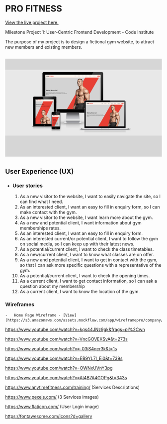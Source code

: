 <h1>PRO FITNESS</h1>

[View the live project here.](https://birchm93.github.io/Project/index.html)

Milestone Project 1: User-Centric Frontend Development - Code Institute

The purpose of my project is to design a fictional gym website, to attract new members and existing members.

<h2 align="center"><img src="assets/images/RD.png"></h2>

## User Experience (UX)

-   ### User stories

    1.  As a new visitor to the website, I want to easily navigate the site, so I can find what I need.
    2.  As an interested client, I want an easy to fill in enquiry form, so I can make contact with the gym.
    3.  As a new visitor to the website, I want learn more about the gym.
    4.  As a new and potential client, I want information about gym memberships rates.
    5.  As an interested client, I want an easy to fill in enquiry form.
    6.  As an interested current/or potential client, I want to follow the gym on social media, so I can keep up with their latest news.
    7.  As a potential/current client, I want to check the class timetables.
    8.  As a new/current client, I want to know what classes are on offer.
    9.  As a new and potential client, I want to get in contact with the gym, so that I can ask more specific questions with a representative of the gym.
    10. As a potential/current client, I want to check the opening times.
    11. As a current client, I want to get contact information, so i can ask a question about my membership
    12. As a current client, I want to know the location of the gym.

### Wireframes

    -   Home Page Wireframe - [View](https://s3.amazonaws.com/assets.mockflow.com/app/wireframepro/company/Cb327309a6af0e9cafb6482cf611f0d18/projects/Me940af8e93edde9049b767c94a9234291599445938414/pages/7d836a88be19494fa1e0ae1f8b320df6/image/7d836a88be19494fa1e0ae1f8b320df6.png)


https://www.youtube.com/watch?v=kqs44JNz9gk&frags=pl%2Cwn

https://www.youtube.com/watch?v=VncGOVEKSvA&t=273s

https://www.youtube.com/watch?v=-03iS4qcr3k&t=1s

https://www.youtube.com/watch?v=EB9YL7l_Ei0&t=739s 

https://www.youtube.com/watch?v=OWNxUVnY3pg

https://www.youtube.com/watch?v=At4B7A4GOPg&t=343s

https://www.anytimefitness.com/training/ (Services Descriptions)

https://www.pexels.com/ (3 Services images)

https://www.flaticon.com/ (User Login image)

https://fontawesome.com/icons?d=gallery